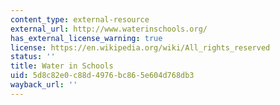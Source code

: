 ```yaml
---
content_type: external-resource
external_url: http://www.waterinschools.org/
has_external_license_warning: true
license: https://en.wikipedia.org/wiki/All_rights_reserved
status: ''
title: Water in Schools
uid: 5d8c82e0-c88d-4976-bc86-5e604d768db3
wayback_url: ''
---
```

